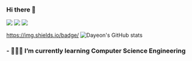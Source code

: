 ### Hi there 👋
<a href="https://instagram.com/yeoniiy?utm_medium=copy_link" target="_blank"><img src="https://img.shields.io/badge/Instagram-E4405F?style=plastic&logo=Instagram&logoColor=white"/></a> <a href="https://eomdayeon.notion.site/My-Study-97f33ea4ca834cad9ec22bcd11acb5e1" target="_blank"><img src="https://img.shields.io/badge/Blog-000000?style=plastic&logo=Notion&logoColor=white"/></a> <a href="https://mail.google.com/mail/u/0/?tab=rm&ogbl#inbox" target="_blank"><img src="https://img.shields.io/badge/dayeoneom7142@gmail.com-EA4335?style=plastic&logo=Gmail&logoColor=white"/></a> 


https://img.shields.io/badge/
![Dayeon's GitHub stats](https://github-readme-stats.vercel.app/api?username=eomdayeon&show_icons=true&theme=radical)
### - 👩🏻‍💻 I’m currently learning **Computer Science Engineering**
<!--
**eomdayeon/eomdayeon** is a ✨ _special_ ✨ repository because its `README.md` (this file) appears on your GitHub profile.


- 🔭 I’m currently working on ...
- 🌱 I’m currently learning ...
- 👯 I’m looking to collaborate on ...
- 🤔 I’m looking for help with ...
- 💬 Ask me about ...
- 📫 How to reach me: ...
- 😄 Pronouns: ...
- ⚡ Fun fact: ...
-->
